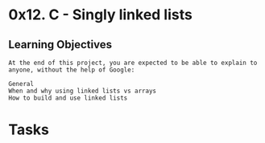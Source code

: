 # 0x12. C - Singly linked lists


## Learning Objectives
	
	At the end of this project, you are expected to be able to explain to anyone, without the help of Google:
	
	General
	When and why using linked lists vs arrays
	How to build and use linked lists

# Tasks
